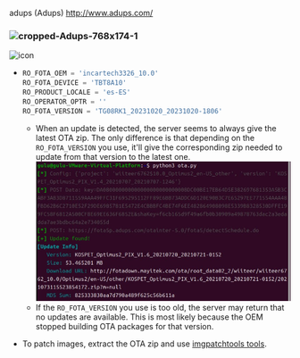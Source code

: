 adups (Adups) http://www.adups.com/
### ![cropped-Adups-768x174-1](https://github.com/user-attachments/assets/c8f42da3-425f-433e-bc0f-e2f86ab7f2dc)
![icon](https://github.com/user-attachments/assets/75f25f91-2b3c-4a5b-9295-8f25a922b612)


  * 
    ```python
    RO_FOTA_OEM = 'incartech3326_10.0'
    RO_FOTA_DEVICE = 'TBT8A10'
    RO_PRODUCT_LOCALE = 'es-ES'
    RO_OPERATOR_OPTR = ''
    RO_FOTA_VERSION = 'TG08RK1_20231020_20231020-1806'
    ```
    * When an update is detected, the server seems to always give the latest OTA zip. The only difference is that depending on the `RO_FOTA_VERSION` you use, it'll give the corresponding zip needed to update from that version to the latest one.
    ![Script output when update is found](Examples.jpg)
    * If the `RO_FOTA_VERSION` you use is too old, the server may return that no updates are available. This is most likely because the OEM stopped building OTA packages for that version.

* To patch images, extract the OTA zip and use [imgpatchtools tools](https://github.com/erfanoabdi/imgpatchtools).
